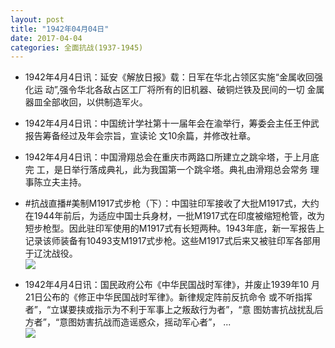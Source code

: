 ```yaml
---
layout: post
title: "1942年04月04日"
date: 2017-04-04
categories: 全面抗战(1937-1945)
---
```


<meta name="referrer" content="no-referrer" />

- 1942年4月4日讯：延安《解放日报》载：日军在华北占领区实施“金属收回强化运 动”,强令华北各敌占区工厂将所有的旧机器、破铜烂铁及民间的一切 金属器皿全部收回，以供制造军火。 

- 1942年4月4日讯：中国统计学社第十一届年会在渝举行，筹委会主任王仲武报告筹备经过及年会宗旨，宣读论 文10余篇，并修改社章。 

- 1942年4月4日讯：中国滑翔总会在重庆市两路口所建立之跳伞塔，于上月底完 工，是日举行落成典礼，此为我国第一个跳伞塔。典礼由滑翔总会常务 理事陈立夫主持。 

- #抗战直播#美制M1917式步枪（下）：中国驻印军接收了大批M1917式，大约在1944年前后，为适应中国士兵身材，一批M1917式在印度被缩短枪管，改为短步枪型。因此驻印军使用的M1917式有长短两种。1943年底，新一军报告上记录该师装备有10493支M1917式步枪。这些M1917式后来又被驻印军各部用于辽沈战役。 <br/><img src="https://wx2.sinaimg.cn/large/aca367d8ly1feaf1brpj9j208m0cddh7.jpg" />

- 1942年4月4日讯：国民政府公布《中华民国战时军律》，并废止1939年10 月21日公布的《修正中华民国战时军律》。新律规定阵前反抗命令 或不听指挥者”，“立谋要挟或指示为不利于军事上之叛敌行为者”，“意 图妨害抗战扰乱后方者”，“意图妨害抗战而造谣惑众，摇动军心者”， ... <br/><img src="https://wx4.sinaimg.cn/large/aca367d8ly1feabjntutaj20c809zdfw.jpg" />

